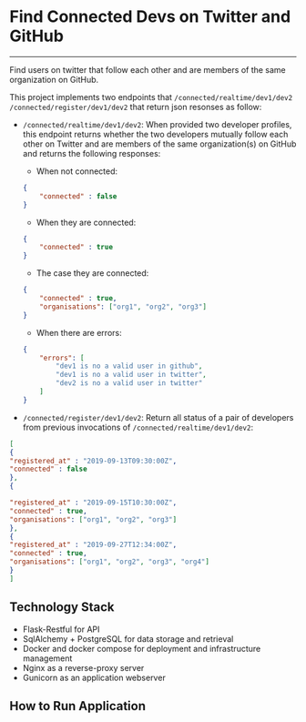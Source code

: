 # Find Connected Devs on Twitter and GitHub
---
Find users on twitter that follow each other and are members of the same organization on GitHub. 

This project implements two endpoints that `/connected/realtime/dev1/dev2` `/connected/register/dev1/dev2` that return json resonses as follow:

- `/connected/realtime/dev1/dev2`: When provided two developer profiles, this endpoint returns whether the two developers mutually follow each other on Twitter and are members of the same organization(s) on GitHub and returns the following responses:

    - When not connected:

    ```JSON
    {
        "connected" : false
    }
    ```

    - When they are connected:

    ```JSON
    {
        "connected" : true
    }
    ```
    - The case they are connected:
    ```JSON
    {
        "connected" : true,
        "organisations": ["org1", "org2", "org3"]
    }
    ```

    - When there are errors:
    ```JSON
    {
        "errors": [
            "dev1 is no a valid user in github",
            "dev1 is no a valid user in twitter",
            "dev2 is no a valid user in twitter"
        ]
    }
    ```

- `/connected/register/dev1/dev2`: Return all status of a pair of developers from previous invocations of `/connected/realtime/dev1/dev2`:
```JSON
[
{
"registered_at" : "2019-09-13T09:30:00Z",
"connected" : false
},
{

"registered_at" : "2019-09-15T10:30:00Z",
"connected" : true,
"organisations": ["org1", "org2", "org3"]
},
{
"registered_at" : "2019-09-27T12:34:00Z",
"connected" : true,
"organisations": ["org1", "org2", "org3", "org4"]
}
]
```

## Technology Stack
- Flask-Restful for API
- SqlAlchemy + PostgreSQL for data storage and retrieval
- Docker and docker compose for deployment and infrastructure management
- Nginx as a reverse-proxy server
- Gunicorn as an application webserver

## How to Run Application

